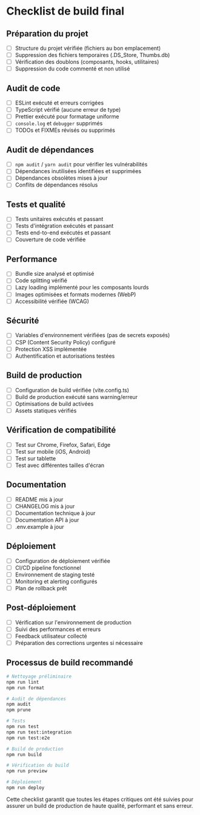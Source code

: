 
# Checklist de build final

## Préparation du projet

- [ ] Structure du projet vérifiée (fichiers au bon emplacement)
- [ ] Suppression des fichiers temporaires (.DS_Store, Thumbs.db)
- [ ] Vérification des doublons (composants, hooks, utilitaires)
- [ ] Suppression du code commenté et non utilisé

## Audit de code

- [ ] ESLint exécuté et erreurs corrigées
- [ ] TypeScript vérifié (aucune erreur de type)
- [ ] Prettier exécuté pour formatage uniforme
- [ ] `console.log` et `debugger` supprimés
- [ ] TODOs et FIXMEs révisés ou supprimés

## Audit de dépendances

- [ ] `npm audit` / `yarn audit` pour vérifier les vulnérabilités
- [ ] Dépendances inutilisées identifiées et supprimées
- [ ] Dépendances obsolètes mises à jour
- [ ] Conflits de dépendances résolus

## Tests et qualité

- [ ] Tests unitaires exécutés et passant
- [ ] Tests d'intégration exécutés et passant
- [ ] Tests end-to-end exécutés et passant
- [ ] Couverture de code vérifiée

## Performance

- [ ] Bundle size analysé et optimisé
- [ ] Code splitting vérifié
- [ ] Lazy loading implémenté pour les composants lourds
- [ ] Images optimisées et formats modernes (WebP)
- [ ] Accessibilité vérifiée (WCAG)

## Sécurité

- [ ] Variables d'environnement vérifiées (pas de secrets exposés)
- [ ] CSP (Content Security Policy) configuré
- [ ] Protection XSS implémentée
- [ ] Authentification et autorisations testées

## Build de production

- [ ] Configuration de build vérifiée (vite.config.ts)
- [ ] Build de production exécuté sans warning/erreur
- [ ] Optimisations de build activées
- [ ] Assets statiques vérifiés

## Vérification de compatibilité

- [ ] Test sur Chrome, Firefox, Safari, Edge
- [ ] Test sur mobile (iOS, Android)
- [ ] Test sur tablette
- [ ] Test avec différentes tailles d'écran

## Documentation

- [ ] README mis à jour
- [ ] CHANGELOG mis à jour
- [ ] Documentation technique à jour
- [ ] Documentation API à jour
- [ ] .env.example à jour

## Déploiement

- [ ] Configuration de déploiement vérifiée
- [ ] CI/CD pipeline fonctionnel
- [ ] Environnement de staging testé
- [ ] Monitoring et alerting configurés
- [ ] Plan de rollback prêt

## Post-déploiement

- [ ] Vérification sur l'environnement de production
- [ ] Suivi des performances et erreurs
- [ ] Feedback utilisateur collecté
- [ ] Préparation des corrections urgentes si nécessaire

## Processus de build recommandé

```bash
# Nettoyage préliminaire
npm run lint
npm run format

# Audit de dépendances
npm audit
npm prune

# Tests
npm run test
npm run test:integration
npm run test:e2e

# Build de production
npm run build

# Vérification du build
npm run preview

# Déploiement
npm run deploy
```

Cette checklist garantit que toutes les étapes critiques ont été suivies pour assurer un build de production de haute qualité, performant et sans erreur.
